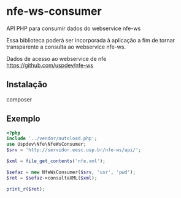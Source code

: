 # nfe-ws-consumer

API PHP para consumir dados do webservice nfe-ws

Essa biblioteca poderá ser incorporada à aplicação a fim de tornar transparente a consulta ao webservice nfe-ws.


Dados de acesso ao webservice de nfe\
https://github.com/uspdev/nfe-ws

## Instalação

composer

## Exemplo
```php
<?php
include '../vendor/autoload.php';
use Uspdev\Nfe\NfeWsConsumer;
$srv = 'http://servidor.eesc.usp.br/nfe-ws/api/';

$xml = file_get_contents('nfe.xml');

$sefaz = new NfeWsConsumer($srv, 'usr', 'pwd');
$ret = $sefaz->consultaXML($xml);

print_r($ret);
```